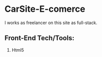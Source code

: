 # CarSite-E-comerce
I works as freelancer on this site as full-stack.

## Front-End Tech/Tools:
<ol>
  <li>Html5</li>
</ol>

